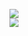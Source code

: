[![](https://img.shields.io/badge/Made%20With-Github%20Spray-lightgrey.svg?style=for-the-badge&logo=github)](https://github.com/Annihil/github-spray#4062)  
[![](https://i.imgur.com/2DrTn0Z.gif)](https://github.com/Annihil/github-spray)